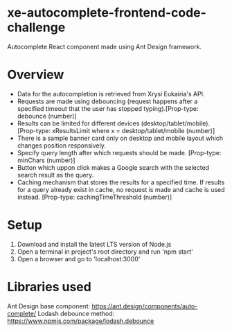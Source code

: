 # xe-autocomplete-frontend-code-challenge
Autocomplete React component made using Ant Design framework. 

# Overview
- Data for the autocompletion is retrieved from Xrysi Eukairia's API.
- Requests are made using debouncing (request happens after a specified timeout that the user has stopped typing).[Prop-type: debounce (number)]
- Results can be limited for different devices (desktop/tablet/mobile). [Prop-type: xResultsLimit where x = desktop/tablet/mobile (number)]
- There is a sample banner card only on desktop and mobile layout which changes position responsively.
- Specify query length after which requests should be made. [Prop-type: minChars (number)]
- Button which uppon click makes a Google search with the selected search result as the query.
- Caching mechanism that stores the results for a specified time. If results for a query already exist in cache, no request is made and cache is used instead. [Prop-type: cachingTimeThreshold (number)]

# Setup
1) Download and install the latest LTS version of Node.js
2) Open a terminal in project's root directory and run 'npm start'
3) Open a browser and go to 'localhost:3000'

# Libraries used
Ant Design base component: https://ant.design/components/auto-complete/
Lodash debounce method: https://www.npmjs.com/package/lodash.debounce